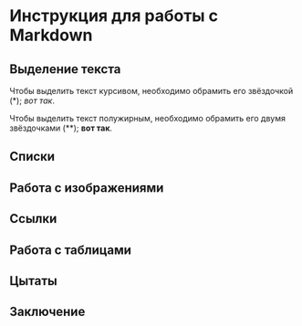 # Инструкция для работы с Markdown

## Выделение текста

Чтобы выделить текст курсивом, необходимо обрамить его звёздочкой (*); *вот так*.

Чтобы выделить текст полужирным, необходимо обрамить его двумя звёздочками (**); **вот так**.

## Списки

## Работа с изображениями

## Ссылки

## Работа с таблицами

## Цытаты

## Заключение
